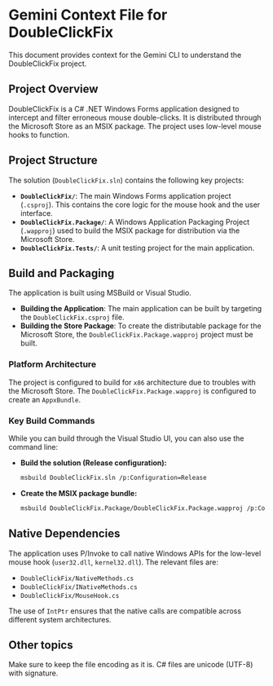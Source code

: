 # Gemini Context File for DoubleClickFix

This document provides context for the Gemini CLI to understand the DoubleClickFix project.

## Project Overview

DoubleClickFix is a C# .NET Windows Forms application designed to intercept and filter erroneous mouse double-clicks. It is distributed through the Microsoft Store as an MSIX package. The project uses low-level mouse hooks to function.

## Project Structure

The solution (`DoubleClickFix.sln`) contains the following key projects:

-   **`DoubleClickFix/`**: The main Windows Forms application project (`.csproj`). This contains the core logic for the mouse hook and the user interface.
-   **`DoubleClickFix.Package/`**: A Windows Application Packaging Project (`.wapproj`) used to build the MSIX package for distribution via the Microsoft Store.
-   **`DoubleClickFix.Tests/`**: A unit testing project for the main application.

## Build and Packaging

The application is built using MSBuild or Visual Studio.

-   **Building the Application**: The main application can be built by targeting the `DoubleClickFix.csproj` file.
-   **Building the Store Package**: To create the distributable package for the Microsoft Store, the `DoubleClickFix.Package.wapproj` project must be built.

### Platform Architecture

The project is configured to build for `x86` architecture due to troubles with the Microsoft Store. The `DoubleClickFix.Package.wapproj` is configured to create an `AppxBundle`.

### Key Build Commands

While you can build through the Visual Studio UI, you can also use the command line:

-   **Build the solution (Release configuration):**
    ```bash
    msbuild DoubleClickFix.sln /p:Configuration=Release
    ```
-   **Create the MSIX package bundle:**
    ```bash
    msbuild DoubleClickFix.Package/DoubleClickFix.Package.wapproj /p:Configuration=Release /p:AppxBundle=Always /p:AppxBundlePlatforms="x86|x64|arm64"
    ```

## Native Dependencies

The application uses P/Invoke to call native Windows APIs for the low-level mouse hook (`user32.dll`, `kernel32.dll`). The relevant files are:
- `DoubleClickFix/NativeMethods.cs`
- `DoubleClickFix/INativeMethods.cs`
- `DoubleClickFix/MouseHook.cs`

The use of `IntPtr` ensures that the native calls are compatible across different system architectures.

## Other topics

Make sure to keep the file encoding as it is. C# files are unicode (UTF-8) with signature.